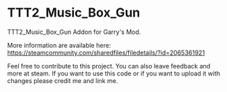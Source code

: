 # TTT2_Music_Box_Gun

TTT2_Music_Box_Gun Addon for Garry's Mod.

More information are available here: 
https://steamcommunity.com/sharedfiles/filedetails/?id=2065361921

Feel free to contribute to this project. You can also leave feedback and more at steam. 
If you want to use this code or if you want to upload it with changes please credit me and link me.
